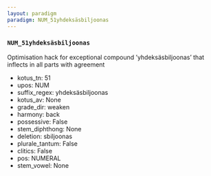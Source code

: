 ```yaml
---
layout: paradigm
paradigm: NUM_51yhdeksäsbiljoonas
---
```

### ` NUM_51yhdeksäsbiljoonas `

Optimisation hack for exceptional compound ’yhdeksäsbiljoonas’ that inflects in all parts with agreement
* kotus_tn: 51
* upos: NUM
* suffix_regex: yhdeksäsbiljoonas
* kotus_av: None
* grade_dir: weaken
* harmony: back
* possessive: False
* stem_diphthong: None
* deletion: sbiljoonas
* plurale_tantum: False
* clitics: False
* pos: NUMERAL
* stem_vowel: None
